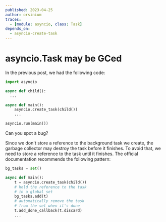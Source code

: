 ```yaml
---
published: 2023-04-25
author: orsinium
traces:
  - [module: asyncio, class: Task]
depends_on:
  - asyncio-create-task
---
```


# asyncio.Task may be GCed

In the previous post, we had the following code:

```python
import asyncio

async def child():
  ...

async def main():
    asyncio.create_task(child())
    ...

asyncio.run(main())
```

Can you spot a bug?

Since we don't store a reference to the background task we create, the garbage collector may destroy the task before it finishes. To avoid that, we need to store a reference to the task until it finishes. The official documentation recommends the following pattern:

```python
bg_tasks = set()

async def main():
    t = asyncio.create_task(child())
    # hold the reference to the task
    # in a global set
    bg_tasks.add(t)
    # automatically remove the task
    # from the set when it's done
    t.add_done_callback(t.discard)
    ...
```
